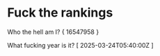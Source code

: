 # Fuck the rankings

Who the hell am I?
{ 16547958 }

What fucking year is it?
[ 2025-03-24T05:40:00Z ]
